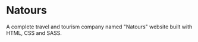 # Natours
A complete travel and tourism company named "Natours" website built with HTML, CSS and SASS.
